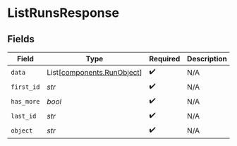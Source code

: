 # ListRunsResponse


## Fields

| Field                                                          | Type                                                           | Required                                                       | Description                                                    | Example                                                        |
| -------------------------------------------------------------- | -------------------------------------------------------------- | -------------------------------------------------------------- | -------------------------------------------------------------- | -------------------------------------------------------------- |
| `data`                                                         | List[[components.RunObject](../../models/shared/runobject.md)] | :heavy_check_mark:                                             | N/A                                                            |                                                                |
| `first_id`                                                     | *str*                                                          | :heavy_check_mark:                                             | N/A                                                            | run_hLBK7PXBv5Lr2NQT7KLY0ag1                                   |
| `has_more`                                                     | *bool*                                                         | :heavy_check_mark:                                             | N/A                                                            | false                                                          |
| `last_id`                                                      | *str*                                                          | :heavy_check_mark:                                             | N/A                                                            | run_QLoItBbqwyAJEzlTy4y9kOMM                                   |
| `object`                                                       | *str*                                                          | :heavy_check_mark:                                             | N/A                                                            | list                                                           |